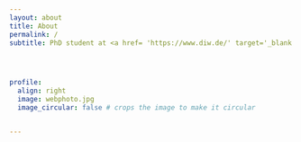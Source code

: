```yaml
---
layout: about
title: About
permalink: /
subtitle: PhD student at <a href= 'https://www.diw.de/' target='_blank'>DIW Berlin</a>  & <a href='https://www.tu.berlin/en/wm' target='_blank'>TU Berlin</a>




profile:
  align: right
  image: webphoto.jpg
  image_circular: false # crops the image to make it circular


---
```



